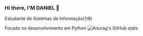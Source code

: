### Hi there, I'M DANIEL 👋
Estudante de Sistemas de Informação(1/8)

Focado no desenvolvimento em Python
![Anurag's GitHub stats](https://github-readme-stats.vercel.app/api?DanielSR1=DanielSR1&show_icons=true&theme=radical)
